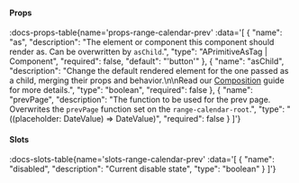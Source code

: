 <!-- This file was automatic generated. Do not edit it manually -->

#### Props
:docs-props-table{name='props-range-calendar-prev' :data='[
  {
    "name": "as",
    "description": "The element or component this component should render as. Can be overwritten by `asChild`.",
    "type": "APrimitiveAsTag | Component",
    "required": false,
    "default": "\'button\'"
  },
  {
    "name": "asChild",
    "description": "Change the default rendered element for the one passed as a child, merging their props and behavior.\\n\\nRead our [Composition](https://akar.vinicunca.dev/core/guides/composition) guide for more details.",
    "type": "boolean",
    "required": false
  },
  {
    "name": "prevPage",
    "description": "The function to be used for the prev page. Overwrites the `prevPage` function set on the `range-calendar-root`.",
    "type": "((placeholder: DateValue) => DateValue)",
    "required": false
  }
]'} 

#### Slots

:docs-slots-table{name='slots-range-calendar-prev' :data='[
  {
    "name": "disabled",
    "description": "Current disable state",
    "type": "boolean"
  }
]'} 
